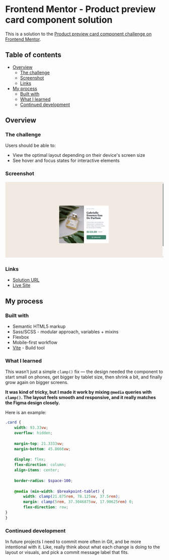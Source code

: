 # Frontend Mentor - Product preview card component solution

This is a solution to the [Product preview card component challenge on Frontend Mentor](https://www.frontendmentor.io/challenges/product-preview-card-component-GO7UmttRfa).

## Table of contents

- [Overview](#overview)
  - [The challenge](#the-challenge)
  - [Screenshot](#screenshot)
  - [Links](#links)
- [My process](#my-process)
  - [Built with](#built-with)
  - [What I learned](#what-i-learned)
  - [Continued development](#continued-development)

## Overview

### The challenge

Users should be able to:

- View the optimal layout depending on their device's screen size
- See hover and focus states for interactive elements

### Screenshot

![](./public/images/project%20screenshot.png)

### Links

- [Solution URL](https://your-solution-url.com)
- [Live Site](https://networksentinel.github.io/Frontend-Mentor-Challenge---product-preview-card-component/)

## My process

### Built with

- Semantic HTML5 markup
- Sass/SCSS - modular approach, variables + mixins
- Flexbox
- Mobile-first workflow
- [Vite](https://vite.dev/) - Build tool

### What I learned

This wasn’t just a simple `clamp()` fix — the design needed the component to start small on phones, get bigger by tablet size, then shrink a bit, and finally grow again on bigger screens. 

**It was kind of tricky, but I made it work by mixing `@media` queries with `clamp()`. The layout feels smooth and responsive, and it really matches the Figma design closely.**

Here is an example:

```scss
.card {
    width: 93.33vw;
    overflow: hidden;
    
    margin-top: 21.3333vw;
    margin-bottom: 45.8666vw;

    display: flex;
    flex-direction: column;
    align-items: center;

    border-radius: $space-100;

    @media (min-width: $breakpoint-tablet) {
        width: clamp(21.875rem, 78.125vw, 37.5rem);
        margin: clamp(5rem, 37.3046875vw, 17.90625rem) 0;
        flex-direction: row;       
}
}
```

### Continued development

In future projects I need to commit more often in Git, and be more intentional with it. Like, really think about what each change is doing to the layout or visuals, and pick a commit message
label that fits.